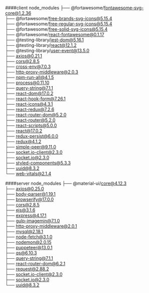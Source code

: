 ####client node_modules
├── @fortawesome/fontawesome-svg-core@1.2.36  
├── @fortawesome/free-brands-svg-icons@5.15.4  
├── @fortawesome/free-regular-svg-icons@5.15.4  
├── @fortawesome/free-solid-svg-icons@5.15.4  
├── @fortawesome/react-fontawesome@0.1.17  
├── @testing-library/jest-dom@5.16.1  
├── @testing-library/react@12.1.2  
├── @testing-library/user-event@13.5.0  
├── axios@0.21.1  
├── cors@2.8.5  
├── cross-env@7.0.3  
├── http-proxy-middleware@2.0.3  
├── npm-run-all@4.1.5  
├── process@0.11.10  
├── query-string@7.1.1  
├── react-dom@17.0.2  
├── react-hook-form@7.26.1  
├── react-icons@4.3.1  
├── react-redux@7.2.6  
├── react-router-dom@5.2.0  
├── react-router@5.2.0  
├── react-scripts@5.0.0  
├── react@17.0.2  
├── redux-persist@6.0.0  
├── redux@4.1.2  
├── simple-peer@9.11.0  
├── socket.io-client@2.3.0  
├── socket.io@2.3.0  
├── styled-components@5.3.3  
├── uuid@8.3.2  
└── web-vitals@2.1.4  

####server node_modules
├── @material-ui/core@4.12.3  
├── axios@0.25.0  
├── body-parser@1.19.1  
├── browserify@17.0.0  
├── cors@2.8.5  
├── ejs@3.1.6  
├── express@4.17.1  
├── gulp-imagemin@7.1.0  
├── http-proxy-middleware@2.0.1  
├── mysql@2.18.1  
├── node-fetch@3.1.0  
├── nodemon@2.0.15  
├── puppeteer@13.0.1  
├── qs@6.10.3  
├── query-string@7.1.1  
├── react-router-dom@6.2.1  
├── request@2.88.2  
├── socket.io-client@2.3.0  
├── socket.io@2.3.0  
└── uuid@8.3.2  
